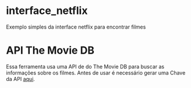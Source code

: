 # interface_netflix

Exemplo simples da interface netflix para encontrar filmes

# API The Movie DB

Essa ferramenta usa uma API de do The Movie DB para buscar as informações sobre os filmes. Antes de usar é necessário gerar uma Chave da API [aqui](https://www.themoviedb.org/).





